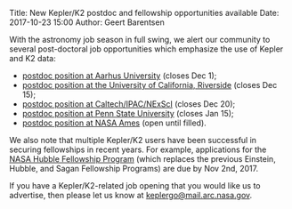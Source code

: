 Title: New Kepler/K2 postdoc and fellowship opportunities available
Date: 2017-10-23 15:00
Author: Geert Barentsen

With the astronomy job season in full swing,
we alert our community to several post-doctoral job opportunities
which emphasize the use of Kepler and K2 data:

* [postdoc position at Aarhus University](http://phys.au.dk/en/news/vacancies/) (closes Dec 1);
* [postdoc position at the University of California, Riverside](https://jobregister.aas.org/ad/22e19437) (closes Dec 15);
* [postdoc position at Caltech/IPAC/NExScI](https://jobregister.aas.org/ad/c15f9a29) (closes Dec 20);
* [postdoc position at Penn State University](https://jobregister.aas.org/ad/26c7683d) (closes Jan 15);
* [postdoc position at NASA Ames](https://npp.usra.edu/opportunities/details/?ro=19108) (open until filled).

We also note that multiple Kepler/K2 users have been successful
in securing fellowships in recent years.
For example, applications for the [NASA Hubble Fellowship Program](https://nhfp.stsci.edu/)
(which replaces the previous Einstein, Hubble, and Sagan Fellowship Programs)
are due by Nov 2nd, 2017.

If you have a Kepler/K2-related job opening that you would like us
to advertise, then please let us know at keplergo@mail.arc.nasa.gov.
